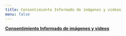 ```yaml
---
title: Consentimiento Informado de imágenes y videos
menu: false
---
```


[**Consentimiento Informado de imágenes y videos**](https://docs.google.com/document/d/1C5pqcvrZBbvqaVWchEwn3Wk5DST300HS5YZm8GarfFQ/edit?usp=drive_link)
